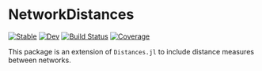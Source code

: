 # NetworkDistances

[![Stable](https://img.shields.io/badge/docs-stable-blue.svg)](https://gmbolt.github.io/NetworkDistances.jl/stable/)
[![Dev](https://img.shields.io/badge/docs-dev-blue.svg)](https://gmbolt.github.io/NetworkDistances.jl/dev/)
[![Build Status](https://github.com/gmbolt/NetworkDistances.jl/actions/workflows/CI.yml/badge.svg?branch=master)](https://github.com/gmbolt/NetworkDistances.jl/actions/workflows/CI.yml?query=branch%3Amaster)
[![Coverage](https://codecov.io/gh/gmbolt/NetworkDistances.jl/branch/master/graph/badge.svg)](https://codecov.io/gh/gmbolt/NetworkDistances.jl)

This package is an extension of `Distances.jl` to include distance measures between networks.